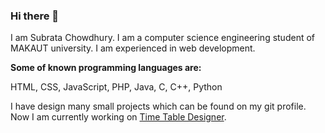 ### Hi there 👋
I am Subrata Chowdhury. I am a computer science engineering student of MAKAUT university. I am experienced in web development.

**Some of known programming languages are:**

HTML, CSS, JavaScript, PHP, Java, C, C++, Python

I have design many small projects which can be found on my git profile.
Now I am currently working on [Time Table Designer](/Sem_TIme_Table_Designer).
<!--
**Super7000/Super7000** is a ✨ _special_ ✨ repository because its `README.md` (this file) appears on your GitHub profile.

Here are some ideas to get you started:

- 🔭 I’m currently working on ...
- 🌱 I’m currently learning ...
- 👯 I’m looking to collaborate on ...
- 🤔 I’m looking for help with ...
- 💬 Ask me about ...
- 📫 How to reach me: ...
- 😄 Pronouns: ...
- ⚡ Fun fact: ...
-->
